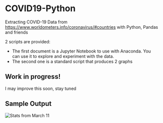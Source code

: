 # COVID19-Python
Extracting COVID-19 Data from https://www.worldometers.info/coronavirus/#countries with Python, Pandas and friends

2 scripts are provided:
 - The first document is a Jupyter Notebook to use with Anaconda. You can use it to explore and experiment with the data.
 - The second one is a standard script that produces 2 graphs
 
 ## Work in progress!
 I may improve this soon, stay tuned
 
 ## Sample Output
![Stats from March 11](figures/COVID19-20200311.png)
